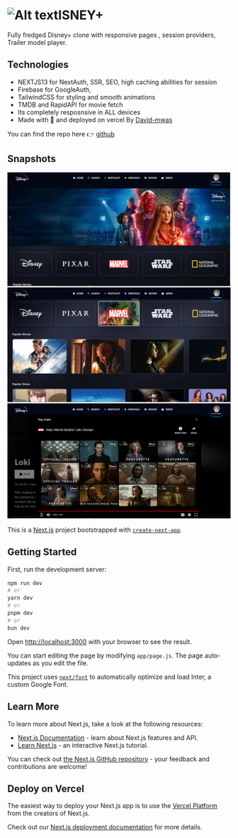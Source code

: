 # ![Alt text](app/favicon.ico)ISNEY+
Fully fredged Disney+ clone with responsive pages , session providers, Trailer model player.
## Technologies 
- NEXTJS13 for NextAuth, SSR, SEO, high caching abilities for session
- Firebase for GoogleAuth,
- TailwindCSS for styling and smooth animations
- TMDB and RapidAPI for movie fetch 
- Its completely resposnsive in ALL devices 
- Made with 🧡 and deployed on vercel
By [David-mwas](https://github.com/David-mwas)

You can find the repo here 👉 [github](https://github.com/David-mwas/disney-clone)
## Snapshots
![Alt text](public/disney-clone.png)
![Alt text](public/disney-movies.png)
![Alt text](public/disneytrailer.png)

This is a [Next.js](https://nextjs.org/) project bootstrapped with [`create-next-app`](https://github.com/vercel/next.js/tree/canary/packages/create-next-app).

## Getting Started

First, run the development server:

```bash
npm run dev
# or
yarn dev
# or
pnpm dev
# or
bun dev
```

Open [http://localhost:3000](http://localhost:3000) with your browser to see the result.

You can start editing the page by modifying `app/page.js`. The page auto-updates as you edit the file.

This project uses [`next/font`](https://nextjs.org/docs/basic-features/font-optimization) to automatically optimize and load Inter, a custom Google Font.

## Learn More

To learn more about Next.js, take a look at the following resources:

- [Next.js Documentation](https://nextjs.org/docs) - learn about Next.js features and API.
- [Learn Next.js](https://nextjs.org/learn) - an interactive Next.js tutorial.

You can check out [the Next.js GitHub repository](https://github.com/vercel/next.js/) - your feedback and contributions are welcome!

## Deploy on Vercel

The easiest way to deploy your Next.js app is to use the [Vercel Platform](https://vercel.com/new?utm_medium=default-template&filter=next.js&utm_source=create-next-app&utm_campaign=create-next-app-readme) from the creators of Next.js.

Check out our [Next.js deployment documentation](https://nextjs.org/docs/deployment) for more details.

